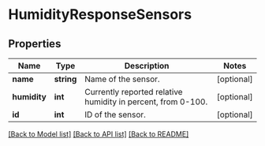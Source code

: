 # HumidityResponseSensors

## Properties
Name | Type | Description | Notes
------------ | ------------- | ------------- | -------------
**name** | **string** | Name of the sensor. | [optional] 
**humidity** | **int** | Currently reported relative humidity in percent, from 0-100. | [optional] 
**id** | **int** | ID of the sensor. | [optional] 

[[Back to Model list]](../README.md#documentation-for-models) [[Back to API list]](../README.md#documentation-for-api-endpoints) [[Back to README]](../README.md)


